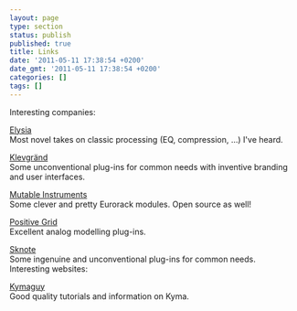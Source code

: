 ```yaml
---
layout: page
type: section
status: publish
published: true
title: Links
date: '2011-05-11 17:38:54 +0200'
date_gmt: '2011-05-11 17:38:54 +0200'
categories: []
tags: []
---
```


Interesting companies:<br />

[Elysia](http://www.elysia.com/)<br />
Most novel takes on classic processing (EQ, compression, ...) I've heard.

[Klevgränd](https://klevgrand.se/products/)<br />
Some unconventional plug-ins for common needs with inventive branding and user interfaces.

[Mutable Instruments](https://mutable-instruments.net/)<br />
Some clever and pretty Eurorack modules. Open source as well!

[Positive Grid](https://www.positivegrid.com/)<br />
Excellent analog modelling plug-ins.

[Sknote](http://www.sknoteaudio.com/wp/index.php/software-products/)<br />
Some ingenuine and unconventional plug-ins for common needs.
<br />
Interesting websites:<br />

[Kymaguy](http://www.kymaguy.com/)<br />
Good quality tutorials and information on Kyma.

